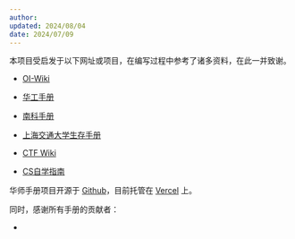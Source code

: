 ```yaml
---
author: 
updated: 2024/08/04
date: 2024/07/09
---
```


本项目受启发于以下网址或项目，在编写过程中参考了诸多资料，在此一并致谢。

- [OI-Wiki](https://oi-wiki.org)

- [华工手册](https://www.gzic.online)

- [南科手册](https://sustech.online)

- [上海交通大学生存手册](https://survivesjtu.gitbook.io)

- [CTF Wiki](https://ctf-wiki.org)

- [CS自学指南](https://csdiy.wiki)

华师手册项目开源于 [Github](https://github.com)，目前托管在 [Vercel](https://vercel.com) 上。

同时，感谢所有手册的贡献者：

- 

